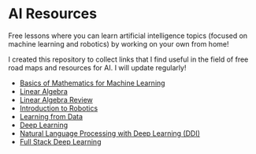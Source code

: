 # AI Resources

Free lessons where you can learn artificial intelligence topics (focused on machine learning and robotics) by working on your own from home!

I created this repository to collect links that I find useful in the field of free road maps and resources for AI. I will update regularly!

- [Basics of Mathematics for Machine Learning](https://canvas.cmu.edu/courses/603/assignments/syllabus)
- [Linear Algebra](https://ocw.mit.edu/courses/18-06sc-linear-algebra-fall-2011/)
- [Linear Algebra Review](https://www.cs.cmu.edu/~zkolter/course/linalg/index.html)
- [Introduction to Robotics](https://see.stanford.edu/Course/CS223A)
- [Learning from Data](https://home.work.caltech.edu/telecourse.html)
- [Deep Learning](https://cds.nyu.edu/deep-learning/)
- [Natural Language Processing with Deep Learning (DDI)](http://web.stanford.edu/class/cs224n/)
- [Full Stack Deep Learning](https://fullstackdeeplearning.com/spring2021/)





